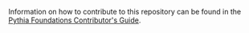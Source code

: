 Information on how to contribute to this repository can be found
in the [Pythia Foundations Contributor's Guide](https://foundations.projectpythia.org/preamble/how-to-contribute.html).
